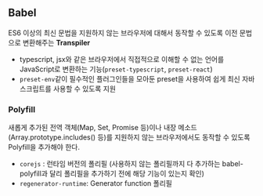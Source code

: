 ## Babel
ES6 이상의 최신 문법을 지원하지 않는 브라우저에 대해서 동작할 수 있도록 이전 문법으로 변환해주는 **Transpiler**
- typescript, jsx와 같은 브라우저에서 직접적으로 이해할 수 없는 언어를 JavaScript로 변환하는 기능(`preset-typescript`, `preset-react`)
- `preset-env`같이 필수적인 플러그인들을 모아둔 preset을 사용하여 쉽게 최신 자바스크립트를 사용할 수 있도록 지원


### Polyfill
새롭게 추가된 전역 객체(Map, Set, Promise 등)이나 내장 메소드(Array.prototype.includes() 등)를 지원하지 않는 브라우저에서도 동작할 수 있도록 Polyfill을 추가해야 한다.
- `corejs` : 런타임 버전의 폴리필 (사용하지 않는 폴리필까지 다 추가하는 babel-polyfill과 달리 폴리필을 추가하기 전에 해당 기능이 있는지 확인)
- `regenerator-runtime`: Generator function 폴리필
